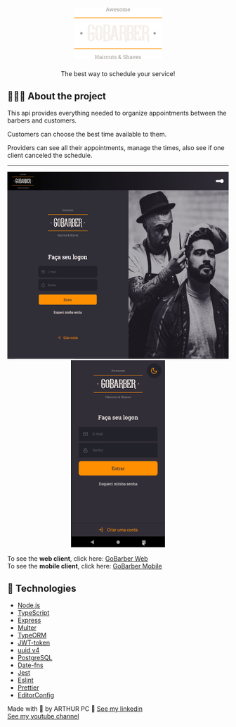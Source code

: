 <h1 align="center">
  <img alt="Logo" src="./github/logo.png" width="200px">
</h1>

<p align="center">The best way to schedule your service!</p>


## 💇🏻‍♂️ About the project

This api provides everything needed to organize appointments between the barbers and customers.

Customers can choose the best time available to them.

Providers can see all their appointments, manage the times, also see if one client canceled the schedule.

---
<div align="center" >
  <img src="./github/NewGoBarber.gif" alt="demo-web" height="425">
  <img src="./github/AppGobarber.gif" alt="demo-mobile" height="425">
</div>

To see the **web client**, click here: [GoBarber Web](https://github.com/ARTHURPC03/New-GoBarber-Web)<br />
To see the **mobile client**, click here: [GoBarber Mobile](https://github.com/ARTHURPC03/AppNewGoBarber)

## 🚀 Technologies

- [Node.js](https://nodejs.org/en/)
- [TypeScript](https://www.typescriptlang.org/)
- [Express](https://expressjs.com/pt-br/)
- [Multer](https://github.com/expressjs/multer)
- [TypeORM](https://typeorm.io/#/)
- [JWT-token](https://jwt.io/)
- [uuid v4](https://github.com/thenativeweb/uuidv4/)
- [PostgreSQL](https://www.postgresql.org/)
- [Date-fns](https://date-fns.org/)
- [Jest](https://jestjs.io/)
- [Eslint](https://eslint.org/)
- [Prettier](https://prettier.io/)
- [EditorConfig](https://editorconfig.org/)



Made with 💜 by ARTHUR PC 👋 [See my linkedin](https://www.linkedin.com/in/arthurpc03/)
<br>
 [See my youtube channel](https://www.youtube.com/c/arthurpc)
